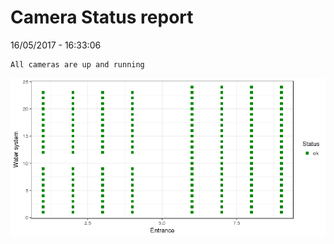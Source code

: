 Camera Status report
================
16/05/2017 - 16:33:06

    All cameras are up and running

![](camreport_files/figure-markdown_github/unnamed-chunk-2-1.png)
